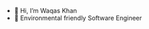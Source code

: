 - 👋 Hi, I’m Waqas Khan
- 🌱 Environmental friendly Software Engineer

<!---
waqaskhan55701/waqaskhan55701 is a ✨ special ✨ repository because its `README.md` (this file) appears on your GitHub profile.
You can click the Preview link to take a look at your changes.
--->
